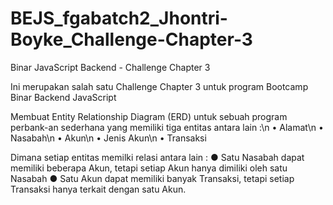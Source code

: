 # BEJS_fgabatch2_Jhontri-Boyke_Challenge-Chapter-3
Binar JavaScript Backend - Challenge Chapter 3

Ini merupakan salah satu Challenge Chapter 3 untuk program Bootcamp Binar Backend JavaScript

Membuat Entity Relationship Diagram (ERD) untuk sebuah program perbank-an sederhana yang memiliki tiga entitas antara lain :\n
• Alamat\n
• Nasabah\n
• Akun\n
• Jenis Akun\n
• Transaksi

Dimana setiap entitas memilki relasi antara lain :
● Satu Nasabah dapat memiliki beberapa Akun, tetapi setiap Akun hanya dimiliki oleh satu Nasabah
● Satu Akun dapat memiliki banyak Transaksi, tetapi setiap Transaksi hanya terkait dengan satu Akun.
